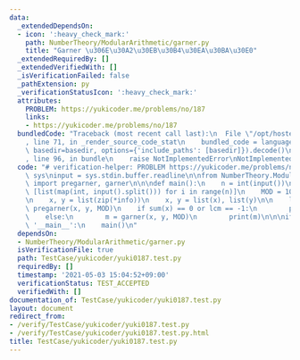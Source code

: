 ```yaml
---
data:
  _extendedDependsOn:
  - icon: ':heavy_check_mark:'
    path: NumberTheory/ModularArithmetic/garner.py
    title: "Garner \u306E\u30A2\u30EB\u30B4\u30EA\u30BA\u30E0"
  _extendedRequiredBy: []
  _extendedVerifiedWith: []
  _isVerificationFailed: false
  _pathExtension: py
  _verificationStatusIcon: ':heavy_check_mark:'
  attributes:
    PROBLEM: https://yukicoder.me/problems/no/187
    links:
    - https://yukicoder.me/problems/no/187
  bundledCode: "Traceback (most recent call last):\n  File \"/opt/hostedtoolcache/Python/3.9.4/x64/lib/python3.9/site-packages/onlinejudge_verify/documentation/build.py\"\
    , line 71, in _render_source_code_stat\n    bundled_code = language.bundle(stat.path,\
    \ basedir=basedir, options={'include_paths': [basedir]}).decode()\n  File \"/opt/hostedtoolcache/Python/3.9.4/x64/lib/python3.9/site-packages/onlinejudge_verify/languages/python.py\"\
    , line 96, in bundle\n    raise NotImplementedError\nNotImplementedError\n"
  code: "# verification-helper: PROBLEM https://yukicoder.me/problems/no/187\nimport\
    \ sys\ninput = sys.stdin.buffer.readline\n\nfrom NumberTheory.ModularArithmetic.garner\
    \ import pregarner, garner\n\n\ndef main():\n    n = int(input())\n    info =\
    \ [list(map(int, input().split())) for i in range(n)]\n    MOD = 10 ** 9 + 7\n\
    \n    x, y = list(zip(*info))\n    x, y = list(x), list(y)\n\n    lcm, x, y =\
    \ pregarner(x, y, MOD)\n    if sum(x) == 0 or lcm == -1:\n        print(lcm)\n\
    \    else:\n        m = garner(x, y, MOD)\n        print(m)\n\n\nif __name__ ==\
    \ '__main__':\n    main()\n"
  dependsOn:
  - NumberTheory/ModularArithmetic/garner.py
  isVerificationFile: true
  path: TestCase/yukicoder/yuki0187.test.py
  requiredBy: []
  timestamp: '2021-05-03 15:04:52+09:00'
  verificationStatus: TEST_ACCEPTED
  verifiedWith: []
documentation_of: TestCase/yukicoder/yuki0187.test.py
layout: document
redirect_from:
- /verify/TestCase/yukicoder/yuki0187.test.py
- /verify/TestCase/yukicoder/yuki0187.test.py.html
title: TestCase/yukicoder/yuki0187.test.py
---
```

